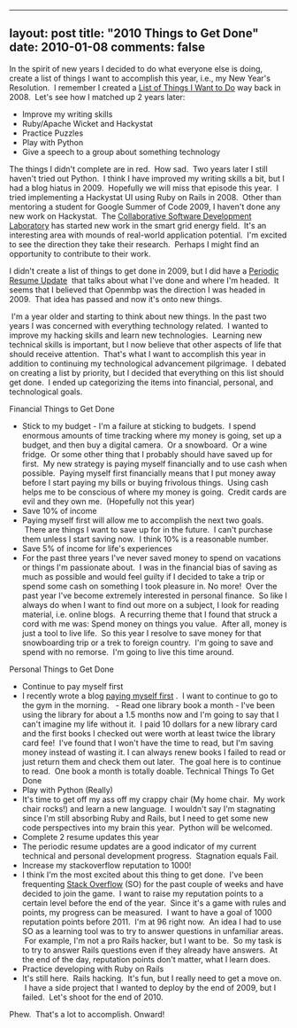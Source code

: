 
---
layout: post
title: "2010 Things to Get Done"
date: 2010-01-08
comments: false
---


In the spirit of new years I decided to do what everyone else is doing, create a list of things I want to accomplish this year, i.e., my New Year's Resolution. &nbsp;I remember I created a [List of Things I Want to Do][1]  way back in 2008. &nbsp;Let's see how I matched up 2 years later:
- Improve my writing skills 
- Ruby/Apache Wicket and Hackystat 
- Practice Puzzles 
- Play with Python 
- Give a speech to a group about something technology

The things I didn't complete are in red. &nbsp;How sad. &nbsp;Two years later I still haven't tried out Python. &nbsp;I think I have improved my writing skills a bit, but I had a blog hiatus in 2009. &nbsp;Hopefully we will miss that episode this year. &nbsp;I tried implementing a Hackystat UI using Ruby on Rails in 2008. &nbsp;Other than mentoring a student for Google Summer of Code 2009, I haven't done any new work on Hackystat. &nbsp;The [Collaborative Software Development Laboratory][2]  has started new work in the smart grid energy field. &nbsp;It's an interesting area with mounds of real-world application potential. &nbsp;I'm excited to see the direction they take their research. &nbsp;Perhaps I might find an opportunity to contribute to their work.

I didn't create a list of things to get done in 2009, but I did have a [Periodic Resume Update][3] &nbsp;that talks about what I've done and where I'm headed. &nbsp;It seems that I believed that Openmbp was the direction I was headed in 2009. &nbsp;That idea has passed and now it's onto new things.

&nbsp;I'm a year older and starting to think about new things. In the past two years I was concerned with everything technology related. &nbsp;I wanted to improve my hacking skills and learn new technologies. &nbsp;Learning new technical skills is important, but I now believe that other aspects of life that should receive attention. &nbsp;That's what I want to accomplish this year in addition to continuing my technological advancement pilgrimage. &nbsp;I debated on creating a list by priority, but I decided that everything on this list should get done. &nbsp;I ended up categorizing the items into financial, personal, and technological goals.

Financial Things to Get Done 
- Stick to my budget 
-&nbsp;I'm a failure at sticking to budgets. &nbsp;I spend enormous amounts of time tracking where my money is going, set up a budget, and then buy a digital camera. &nbsp;Or a snowboard. &nbsp;Or a wine fridge. &nbsp;Or some other thing that I probably should have saved up for first. &nbsp;My new strategy is paying myself&nbsp;financially and to use cash when possible. &nbsp;Paying myself first financially means that I put money away before I start paying my bills or buying frivolous things. &nbsp;Using cash helps me to be conscious of where my money is going. &nbsp;Credit cards are evil and they own me. &nbsp;(Hopefully not this year) 
- Save 10% of income 
- Paying myself first will allow me to accomplish the next two goals. &nbsp;There are things I want to save up for in the future. &nbsp;I can't purchase them unless I start saving now. &nbsp;I think 10% is a reasonable number. 
- Save 5% of income for life's experiences&nbsp;
- For the past three years I've never saved money to spend on vacations or things I'm passionate about. &nbsp;I was in the financial bias of saving as much as possible and would feel guilty if I decided to take a trip or spend some cash on something I took pleasure in. No more! &nbsp;Over the past year I've become extremely interested in personal finance. &nbsp;So like I always do when I want to find out more on a subject, I look for reading material, i.e. online blogs. &nbsp;A recurring theme that I found that struck a cord with me was: Spend money on things you value. &nbsp;After all, money is just a tool to live life. &nbsp;So this year I resolve to save money for that snowboarding trip or a trek to foreign country. &nbsp;I'm going to save and spend with no remorse. &nbsp;I'm going to live this time around.

Personal Things to Get Done 
- Continue to pay myself first 
- I recently wrote a blog&nbsp;[paying myself first][4] . &nbsp;I want to continue to go to the gym in the morning. &nbsp; - Read one library book a month&nbsp;- I've been using the library for about a 1.5 months now and I'm going to say that I can't imagine my life without it. &nbsp;I paid 10 dollars for a new library card and the first books I checked out were worth at least twice the library card fee! &nbsp;I've found that I won't have the time to read, but I'm saving money instead of wasting it. I can always renew books I failed to read or just return them and check them out later. &nbsp;The goal here is to continue to read. &nbsp;One book a month is totally doable.
Technical Things To Get Done 
- Play with Python (Really)&nbsp;
- It's time to get off my ass off my crappy chair (My home chair. &nbsp;My work chair rocks!) and learn a new language. &nbsp;I wouldn't say I'm stagnating since I'm still absorbing Ruby and Rails, but I need to get some new code perspectives into my brain this year. &nbsp;Python will be welcomed. 
- Complete 2 resume updates this year 
- The periodic resume updates are a good indicator of my current technical and personal development progress. &nbsp;Stagnation equals Fail. 
- Increase my stackoverflow reputation to 1000!&nbsp;
- I think I'm the most excited about this thing to get done. &nbsp;I've been frequenting&nbsp;[Stack Overflow][5] (SO)&nbsp;for the past couple of weeks and have decided to join the game. &nbsp;I want to raise my reputation points to a certain level before the end of the year. &nbsp;Since it's a game with rules and points, my progress can be measured. &nbsp;I want to have a goal of 1000 reputation points before 2011. &nbsp;I'm at 96 right now. &nbsp;An idea I had to use SO as a learning tool was to try to answer questions in unfamiliar areas. &nbsp;For example, I'm not a pro Rails hacker, but I want to be. &nbsp;So my task is to try to answer Rails questions even if they already have answers. &nbsp;At the end of the day, reputation points don't matter, what I learn does. 
- Practice developing with Ruby on Rails&nbsp;
- It's still here. &nbsp;Rails hacking. &nbsp;It's fun, but I really need to get a move on. &nbsp;I have a side project that I wanted to deploy by the end of 2009, but I failed. &nbsp;Let's shoot for the end of 2010.

Phew. &nbsp;That's a lot to accomplish. Onward!



  [1]: http://austenito.blogspot.com/2008/01/lists-are-fun.html
  [2]: http://csdl.ics.hawaii.edu/
  [3]: http://austenito.blogspot.com/2008/10/periodic-resume-updates.html
  [4]: http://austenito.blogspot.com/2009/11/paying-myself-first.html
  [5]: http://stackoverflow.com/
